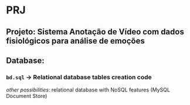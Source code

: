 # PRJ

## Projeto: Sistema Anotação de Vídeo com dados fisiológicos para análise de emoções

## Database:

### `bd.sql` -> Relational database tables creation code

_other possibilities_: relational database with NoSQL features (MySQL Document Store)
